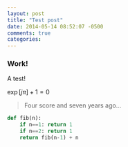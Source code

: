 ```yaml
---
layout: post
title: "Test post"
date: 2014-05-14 08:52:07 -0500
comments: true
categories: 
---
```


### Work!
A test!

$\exp[j\pi] + 1 = 0$

> Four score and seven years ago...

```python
def fib(n):
    if n==1: return 1
    if n==2: return 1
    return fib(n-1) + n
```
